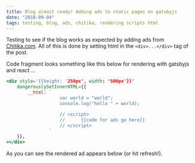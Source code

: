 ```yaml
---
title: Blog almost ready! Adding ads to static pages on gatsbyjs
date: "2018-09-04"
tags: testing, blog, ads, chitika, rendering scripts html
---
```


Testing to see if the blog works as expected by adding ads from <a href="https://chitika.com">Chitika.com</a>. All of this is done by setting html in the `<div>...</div>` tag of the post.

Code fragment looks something like this below for rendering with gatsbyjs and react ...

```jsx
<div style='{{height: '250px', width: '500px'}}' 
    dangerouslySetInnerHTML={{
        __html: `   
                    var world = "world";
                    console.log("hello " + world);

                    // <script>
                    //      {{code for ads go here}}
                    // </script>
                `
    }},
></div>
```

As you can see the rendered ad appears below (or hit refresh!).

<br/><br/>

<!-- add placed below -->
<div style="height: 250px; weight:550px;">
    <script type="text/javascript">
        ( function() {
        if (window.CHITIKA === undefined) { window.CHITIKA = { 'units' : [] }; };
        var unit = {"calltype":"async[2]","publisher":"akarnawat","width":550,"height":250,"sid":"Chitika Default"};
        var placement_id = window.CHITIKA.units.length;
        window.CHITIKA.units.push(unit);
        document.write('<div id="chitikaAdBlock-' + placement_id + '"></div>');
        }());
    </script>
    <script type="text/javascript" src="//cdn.chitika.net/getads.js" async></script>
</div>